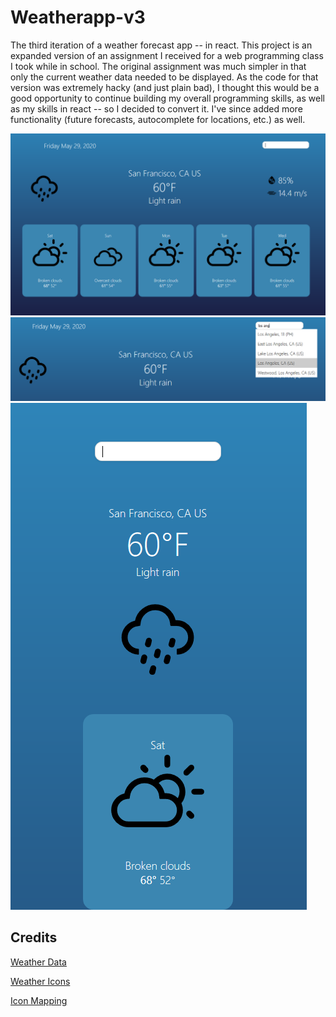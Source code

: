 # Weatherapp-v3

The third iteration of a weather forecast app -- in react. This project is an expanded version of an assignment I received for a web programming class I took while in school. The original assignment was much simpler in that only the current weather data needed to be displayed. As the code for that version was extremely hacky (and just plain bad), I thought this would be a good opportunity to continue building my overall programming skills, as well as my skills in react -- so I decided to convert it. I've since added more functionality (future forecasts, autocomplete for locations, etc.) as well.

![](images/overview.PNG)
![](images/autocomplete.PNG)
![](images/mobile.PNG)

## Credits

[Weather Data](https://www.weatherbit.io/)

[Weather Icons](https://github.com/erikflowers/weather-icons)

[Icon Mapping](https://github.com/yohaybn/weatherbit.io-codes-to-weather-icon-mapping/blob/master/mapping.json) 